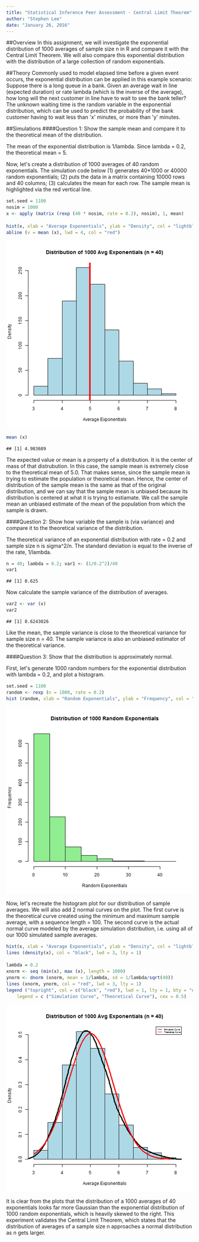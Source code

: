 ```yaml
---
title: "Statistical Inference Peer Assessment - Central Limit Theorem"
author: "Stephen Lee"
date: "January 26, 2016"
---
```


##Overview
In this assignment, we will investigate the exponential distribution of 1000 averages of sample size n in R and compare it with the Central Limit Theorem. We will also compare this exponential distribution with the distribution of a large collection of random exponentials.


##Theory
Commonly used to model elapsed time before a given event occurs, the exponential distribution can be applied in this example scenario: Suppose there is a long queue in a bank. Given an average wait in line (expected duration) or rate lambda (which is the inverse of the average), how long will the next customer in line have to wait to see the bank teller? The unknown waiting time is the random variable in the exponential distribution, which can be used to predict the probability of the bank customer having to wait less than 'x' minutes, or more than 'y' minutes.


##Simulations
####Question 1: Show the sample mean and compare it to the theoretical mean of the distribution.

The mean of the exponential distribution is 1/lambda. Since lambda = 0.2, the theoretical mean = 5.

Now, let's create a distribution of 1000 averages of 40 random exponentials. The simulation code below (1) generates 40*1000 or 40000 random exponentials; (2) puts the data in a matrix containing 10000 rows and 40 columns; (3) calculates the mean for each row. The sample mean is highlighted via the red vertical line.


```r
set.seed = 1100
nosim = 1000
x <- apply (matrix (rexp (40 * nosim, rate = 0.2), nosim), 1, mean)

hist(x, xlab = "Average Exponentials", ylab = "Density", col = "lightblue", main = "Distribution of 1000 Avg Exponentials (n = 40)")
abline (v = mean (x), lwd = 4, col = "red")
```

![plot of chunk unnamed-chunk-1](figure/unnamed-chunk-1-1.png) 

```r
mean (x)
```

```
## [1] 4.983689
```

The expected value or mean is a property of a distribution. It is the center of mass of that distrubution. In this case, the sample mean is extremely close to the theoretical mean of 5.0. That makes sense, since the sample mean is trying to estimate the population or theoretical mean. Hence, the center of distribution of the sample mean is the same as that of the original distribution, and we can say that the sample mean is unbiased because its distribution is centered at what it is trying to estiamate. We call the sample mean an unbiased estimate of the mean of the population from which the sample is drawn. 



####Question 2: Show how variable the sample is (via variance) and compare it to the theoretical variance of the distribution.

The theoretical variance of an exponential distribution with rate = 0.2 and sample size n is sigma^2/n. The standard deviation is equal to the inverse of the rate, 1/lambda.


```r
n = 40; lambda = 0.2; var1 <- (1/0.2^2)/40
var1
```

```
## [1] 0.625
```

Now calculate the sample variance of the distribution of averages.

```r
var2 <- var (x)
var2
```

```
## [1] 0.6243026
```

Like the mean, the sample variance is close to the theoretical variance for sample size n = 40. The sample variance is also an unbiased estimator of the theoretical variance.



####Question 3: Show that the distribution is approximately normal.

First, let's generate 1000 random numbers for the exponential distribution with lambda = 0.2, and plot a histogram.


```r
set.seed = 1100
random <- rexp (n = 1000, rate = 0.2)
hist (random, xlab = "Random Exponentials", ylab = "Frequency", col = "lightgreen", main = "Distribution of 1000 Random Exponentials")
```

![plot of chunk unnamed-chunk-4](figure/unnamed-chunk-4-1.png) 

Now, let's recreate the histogram plot for our distribution of sample averages. We will also add 2 normal curves on the plot. The first curve is the theoretical curve created using the minimum and maximum sample average, with a sequence length = 100. The second curve is the actual normal curve modeled by the average simulation distribution, i.e. using all of our 1000 simulated sample averages.


```r
hist(x, xlab = "Average Exponentials", ylab = "Density", col = "lightblue", main = "Distribution of 1000 Avg Exponentials (n = 40)", prob = TRUE)
lines (density(x), col = "black", lwd = 3, lty = 1)

lambda = 0.2
xnorm <- seq (min(x), max (x), length = 1000)
ynorm <- dnorm (xnorm, mean = 1/lambda, sd = 1/lambda/sqrt(40))
lines (xnorm, ynorm, col = "red", lwd = 3, lty = 1)
legend ("topright", col = c("black", "red"), lwd = 1, lty = 1, bty = "o",
	legend = c ("Simulation Curve", "Theoretical Curve"), cex = 0.5) 
```

![plot of chunk unnamed-chunk-5](figure/unnamed-chunk-5-1.png) 

It is clear from the plots that the distribution of a 1000 averages of 40 exponentials looks far more Gaussian than the exponential distribution of 1000 random exponentials, which is heavily skewed to the right. This experiment validates the Central Limit Theorem, which states that the distribution of averages of a sample size n approaches a normal distribution as n gets larger.



